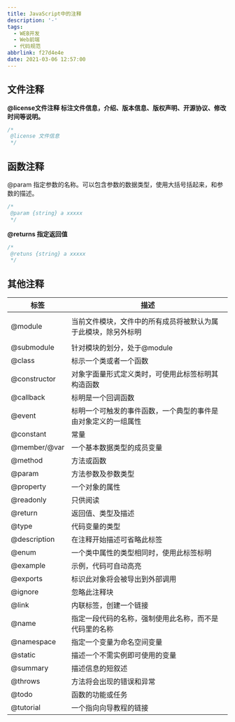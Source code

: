 ```yaml
---
title: JavaScript中的注释
description: '-'
tags:
  - WEB开发
  - Web前端
  - 代码规范
abbrlink: f27d4e4e
date: 2021-03-06 12:57:00
---
```




## 文件注释

**@license文件注释 标注文件信息，介绍、版本信息、版权声明、开源协议、修改时间等说明。**

```javascript
/*
 @license 文件信息
 */
```

## 函数注释

@param 指定参数的名称。可以包含参数的数据类型，使用大括号括起来，和参数的描述。

```javascript
/*
 @param {string} a xxxxx
 */
```

**@returns 指定返回值**

```javascript
/*
 @retuns {string} a xxxxx
 */
```

## 其他注释

<table><thead><tr><th>标签</th><th>描述</th></tr></thead><tbody><tr><td></td><td></td></tr><tr><td>@module</td><td>当前文件模块，文件中的所有成员将被默认为属于此模块，除另外标明</td></tr><tr><td></td><td></td></tr><tr><td>@submodule</td><td>针对模块的划分，处于@module</td></tr><tr><td>@class</td><td>标示一个类或者一个函数</td></tr><tr><td>@constructor</td><td>对象字面量形式定义类时，可使用此标签标明其构造函数</td></tr><tr><td>@callback</td><td>标明是一个回调函数</td></tr><tr><td>@event</td><td>标明一个可触发的事件函数，一个典型的事件是由对象定义的一组属性</td></tr><tr><td>@constant</td><td>常量</td></tr><tr><td>@member/@var</td><td>一个基本数据类型的成员变量</td></tr><tr><td>@method</td><td>方法或函数</td></tr><tr><td>@param</td><td>方法参数及参数类型</td></tr><tr><td>@property</td><td>一个对象的属性</td></tr><tr><td>@readonly</td><td>只供阅读</td></tr><tr><td>@return</td><td>返回值、类型及描述</td></tr><tr><td>@type</td><td>代码变量的类型</td></tr><tr><td>@description</td><td>在注释开始描述可省略此标签</td></tr><tr><td>@enum</td><td>一个类中属性的类型相同时，使用此标签标明</td></tr><tr><td>@example</td><td>示例，代码可自动高亮</td></tr><tr><td>@exports</td><td>标识此对象将会被导出到外部调用</td></tr><tr><td>@ignore</td><td>忽略此注释块</td></tr><tr><td>@link</td><td>内联标签，创建一个链接</td></tr><tr><td>@name</td><td>指定一段代码的名称，强制使用此名称，而不是代码里的名称</td></tr><tr><td>@namespace</td><td>指定一个变量为命名空间变量</td></tr><tr><td>@static</td><td>描述一个不需实例即可使用的变量</td></tr><tr><td>@summary</td><td>描述信息的短叙述</td></tr><tr><td>@throws</td><td>方法将会出现的错误和异常</td></tr><tr><td>@todo</td><td>函数的功能或任务</td></tr><tr><td>@tutorial</td><td>一个指向向导教程的链接</td></tr></tbody></table>

